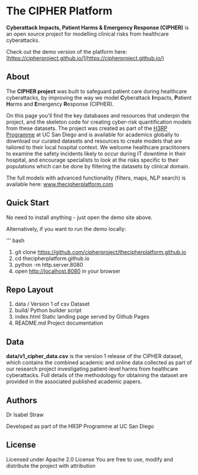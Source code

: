 # The CIPHER Platform

**Cyberattack Impacts, Patient Harms & Emergency Response (CIPHER)** is an open source project for modelling clinical risks from healthcare cyberattacks.

Check out the demo version of the platform here: [https://cipherproject.github.io/](https://cipherproject.github.io/)

## About
The <b>CIPHER project</b> was built to safeguard patient care during healthcare cyberattacks, by improving the way we model <b>C</b>yberattack <b>I</b>mpacts, <b>P</b>atient <b>H</b>arms and <b>E</b>mergency <b>R</b>esponse (CIPHER). 

On this page you'll find the key databases and resources that underpin the project, and the skeleton code for creating cyber-risk quantification models from these datasets. The project was created as part of the <a href="https://cyberhealth.ucsd.edu/research/current-projects/index.html">H3RP Programme</a> at UC San Diego</b> and is available for academics globally to download our curated datasets and resources to create models that are tailored to their local hospital context. We welcome healthcare practitoners to examine the safety incidents likely to occur during IT downtime in their hospital, and encourage specialists to look at the risks specific to their populations which can be done by filtering the datasets by clinical domain. 

The full models with advanced functionality (filters, maps, NLP search) is available here: www.thecipherplatform.com

## Quick Start

No need to install anything - just open the demo site above.

Alternatively, if you want to run the demo locally:

''' bash
1. git clone https://github.com/cipherproject/thecipherplatform.github.io
2. cd thecipherplatform.github.io
3. python -m http.server.8080
4. open http://localhost.8080 in your browser

## Repo Layout
1. data / Version 1 of csv Dataset
2. build/ Python builder script
3. index.html Static landing page served by Github Pages
4. README.md Project documentation

## Data
<b>data/v1_cipher_data.csv</b> is the version 1 release of the CIPHER dataset, which contains the combined academic and online data collected as part of our research project investigating patient-level harms from healthcare cyberattacks. Full details of the methodology for obtaining the dataset are provided in the associated published academic papers.

## Authors
Dr Isabel Straw

Developed as part of the HR3P Programme at UC San Diego

## License
Licensed under Apache 2.0 License
You are free to use, modify and distribute the project with attribution

